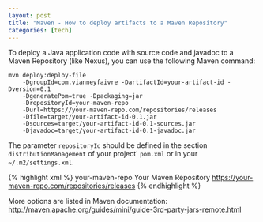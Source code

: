 ```yaml
---
layout: post
title: "Maven - How to deploy artifacts to a Maven Repository"
categories: [tech]
---
```


To deploy a Java application code with source code and javadoc to a Maven Repository (like Nexus), you can use the following Maven command:

```
mvn deploy:deploy-file 
    -DgroupId=com.vianneyfaivre -DartifactId=your-artifact-id -Dversion=0.1 
    -DgeneratePom=true -Dpackaging=jar 
    -DrepositoryId=your-maven-repo 
    -Durl=https://your-maven-repo.com/repositories/releases 
    -Dfile=target/your-artifact-id-0.1.jar 
    -Dsources=target/your-artifact-id-0.1-sources.jar 
    -Djavadoc=target/your-artifact-id-0.1-javadoc.jar
```

The parameter `repositoryId` should be defined in the section `distributionManagement` of your project' `pom.xml` or in your `~/.m2/settings.xml`.

{% highlight xml %}
<distributionManagement>
    <repository>
        <id>your-maven-repo</id>
        <name>Your Maven Repository</name>
        <url>https://your-maven-repo.com/repositories/releases</url>
    </repository>
</distributionManagement>
{% endhighlight %}
 
More options are listed in Maven documentation: http://maven.apache.org/guides/mini/guide-3rd-party-jars-remote.html